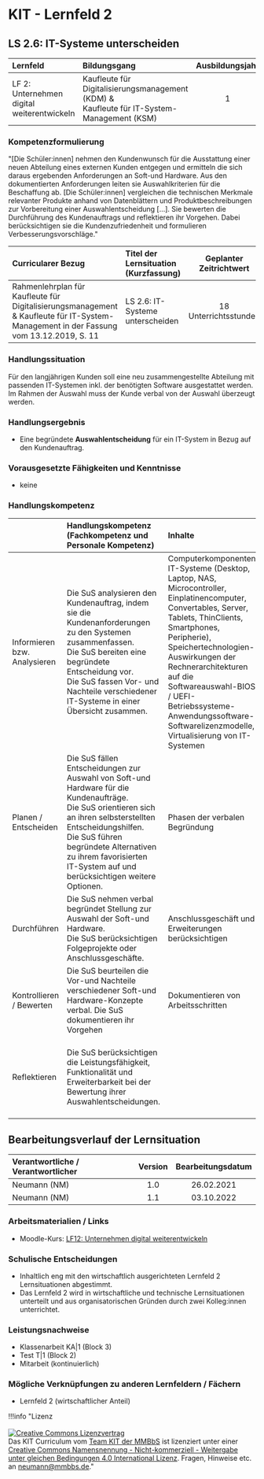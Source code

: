 # KIT - Lernfeld 2

## LS 2.6: IT-Systeme unterscheiden

| Lernfeld | Bildungsgang | Ausbildungsjahr |
| :--- | :--- | :---: |
| LF 2:</br>Unternehmen digital weiterentwickeln | Kaufleute für Digitalisierungsmanagement (KDM) &<br> Kaufleute für IT-System-Management (KSM) | 1 |

### Kompetenzformulierung

"[Die Schüler:innen] nehmen den Kundenwunsch für die Ausstattung einer neuen Abteilung eines externen Kunden entgegen und ermitteln die sich daraus ergebenden Anforderungen an Soft-und Hardware. Aus den dokumentierten Anforderungen leiten sie Auswahlkriterien für die Beschaffung ab. [Die Schüler:innen] vergleichen die technischen Merkmale relevanter Produkte anhand von Datenblättern und Produktbeschreibungen zur Vorbereitung einer Auswahlentscheidung [...]. Sie bewerten die Durchführung des Kundenauftrags und reflektieren ihr Vorgehen. Dabei berücksichtigen sie die Kundenzufriedenheit und formulieren Verbesserungsvorschläge."

| Curricularer Bezug | Titel der Lernsituation (Kurzfassung) | Geplanter Zeitrichtwert |
| :--- | :--- | :---: |
| Rahmenlehrplan für Kaufleute für Digitalisierungsmanagement & Kaufleute für IT-System-Management in der Fassung vom 13.12.2019, S. 11 | LS 2.6: IT-Systeme unterscheiden | 18 Unterrichtsstunden |

### Handlungssituation

Für den langjährigen Kunden soll eine neu zusammengestellte Abteilung mit passenden IT-Systemen inkl. der benötigten Software ausgestattet werden. Im Rahmen der Auswahl muss der Kunde verbal von der Auswahl überzeugt werden.

### Handlungsergebnis

- Eine begründete **Auswahlentscheidung** für ein IT-System in Bezug auf den Kundenauftrag.

<div style="page-break-after: always;"></div>

### Vorausgesetzte Fähigkeiten und Kenntnisse

- keine

### Handlungskompetenz

| | Handlungskompetenz</br>(Fachkompetenz und Personale Kompetenz) | Inhalte | Sozialform/Methoden |
| :--- | :--- | :--- | :--- |
| Informieren bzw. Analysieren | Die SuS analysieren den Kundenauftrag, indem sie die Kundenanforderungen zu den Systemen zusammenfassen.<br>Die SuS bereiten eine begründete Entscheidung vor.<br>Die SuS fassen Vor- und Nachteile verschiedener IT-Systeme in einer Übersicht zusammen. | Computerkomponenten, IT-Systeme (Desktop, Laptop, NAS, Microcontroller, Einplatinencomputer, Convertables, Server, Tablets, ThinClients, Smartphones, Peripherie), Speichertechnologien-Auswirkungen der Rechnerarchitekturen auf die Softwareauswahl-BIOS / UEFI-Betriebssysteme-Anwendungssoftware-Softwarelizenzmodelle, Virtualisierung von IT-Systemen | Informationsmaterialien zur zielgerichteten Recherche werden vorausgewählt, Erarbeitung von Mindmaps als Entscheidungshilfen, PU & DU: Gruppenarbeit in Stammgruppen |
| Planen / Entscheiden | Die SuS fällen Entscheidungen zur Auswahl von Soft-und Hardware für die Kundenaufträge.<br>Die SuS orientieren sich an ihren selbsterstellten Entscheidungshilfen.<br>Die SuS führen begründete Alternativen zu ihrem favorisierten IT-System auf und berücksichtigen weitere Optionen. | Phasen der verbalen Begründung | Phasen der verbalen Begründung als Strategie zur Überzeugung des Kunden werden gemeinsam erarbeitet, PU & DU: Gruppenarbeit in Stammgruppen |
| Durchführen | Die SuS nehmen verbal begründet Stellung zur Auswahl der Soft-und Hardware.<br>Die SuS berücksichtigen Folgeprojekte oder Anschlussgeschäfte. | Anschlussgeschäft und Erweiterungen berücksichtigen | Bewusster Verzicht auf die Nutzwertanalyse, da diese in anderenLernsituationen Bestandteil ist. PU & DU: Gruppenarbeit in Stammgruppen |
| Kontrollieren / Bewerten | Die SuS beurteilen die Vor-und Nachteile verschiedener Soft-und Hardware-Konzepte verbal. Die SuS dokumentieren ihr Vorgehen | Dokumentieren von Arbeitsschritten | Nutzung eines vorstrukturierten Padlets für die Dokumentation in den Gruppen, PU & DU: Gruppenarbeit in Stammgruppen |
| Reflektieren | Die SuS berücksichtigen die Leistungsfähigkeit, Funktionalität und Erweiterbarkeit bei der Bewertung ihrer Auswahlentscheidungen. |  | Einführung eines Auswertungsbogens für den Kundenauftrag mit Leitfragen; erst Einzelarbeit und anschließend im PU & DU Gruppenarbeit in Stammgruppen |

## Bearbeitungsverlauf der Lernsituation

| Verantwortliche / Verantwortlicher | Version | Bearbeitungsdatum |
| :--- | :---: | :---: |
| Neumann (NM) | 1.0 | 26.02.2021 |
| Neumann (NM) | 1.1 | 03.10.2022 |

### Arbeitsmaterialien / Links

- Moodle-Kurs: [LF12: Unternehmen digital weiterentwickeln
](https://moodle.mm-bbs.de/moodle/course/view.php?id=2733)

### Schulische Entscheidungen

- Inhaltlich eng mit den wirtschaftlich ausgerichteten Lernfeld 2 Lernsituationen abgestimmt.
- Das Lernfeld 2 wird in wirtschaftliche und technische Lernsituationen unterteilt und aus organisatorischen Gründen durch zwei Kolleg:innen unterrichtet.

<div style="page-break-after: always;"></div>

### Leistungsnachweise

- Klassenarbeit KA|1 (Block 3)
- Test T|1 (Block 2)
- Mitarbeit (kontinuierlich)

### Mögliche Verknüpfungen zu anderen Lernfeldern / Fächern

- Lernfeld 2 (wirtschaftlicher Anteil)

!!!info "Lizenz<br><br><a rel="license" href="http://creativecommons.org/licenses/by-nc-sa/4.0/"><img alt="Creative Commons Lizenzvertrag" style="border-width:0" src="https://i.creativecommons.org/l/by-nc-sa/4.0/88x31.png" /></a><br /><span xmlns:dct="http://purl.org/dc/terms/" property="dct:title">Das KIT Curriculum</span> vom <a xmlns:cc="http://creativecommons.org/ns#" href="https://herr-nm.github.io/KIT-Curriculum/" property="cc:attributionName" rel="cc:attributionURL">Team KIT der MMBbS</a> ist lizenziert unter einer <a rel="license" href="http://creativecommons.org/licenses/by-nc-sa/4.0/">Creative Commons Namensnennung - Nicht-kommerziell - Weitergabe unter gleichen Bedingungen 4.0 International Lizenz</a>. Fragen, Hinweise etc. an neumann@mmbbs.de."